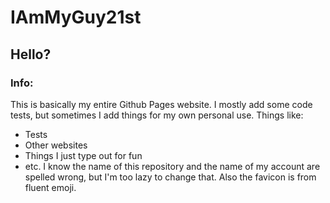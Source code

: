 # IAmMyGuy21st
## Hello?
### Info:
This is basically my entire Github Pages website. I mostly add some code tests, but sometimes I add things for my own personal use. Things like:
- Tests
- Other websites
- Things I just type out for fun
- etc.
I know the name of this repository and the name of my account are spelled wrong, but I'm too lazy to change that.
Also the favicon is from fluent emoji.
